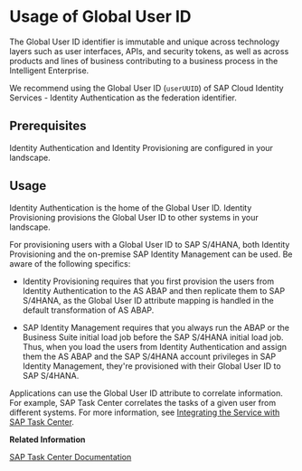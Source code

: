 <!-- loio5dcc5a62e1004aa69bc4639646ddd8a8 -->

# Usage of Global User ID

The Global User ID identifier is immutable and unique across technology layers such as user interfaces, APIs, and security tokens, as well as across products and lines of business contributing to a business process in the Intelligent Enterprise.

We recommend using the Global User ID \(`userUUID`\) of SAP Cloud Identity Services - Identity Authentication as the federation identifier.



<a name="loio5dcc5a62e1004aa69bc4639646ddd8a8__section_hch_sy4_psb"/>

## Prerequisites

Identity Authentication and Identity Provisioning are configured in your landscape.



<a name="loio5dcc5a62e1004aa69bc4639646ddd8a8__section_ukk_2z4_psb"/>

## Usage

Identity Authentication is the home of the Global User ID. Identity Provisioning provisions the Global User ID to other systems in your landscape.

For provisioning users with a Global User ID to SAP S/4HANA, both Identity Provisioning and the on-premise SAP Identity Management can be used. Be aware of the following specifics:

-   Identity Provisioning requires that you first provision the users from Identity Authentication to the AS ABAP and then replicate them to SAP S/4HANA, as the Global User ID attribute mapping is handled in the default transformation of AS ABAP.

-   SAP Identity Management requires that you always run the ABAP or the Business Suite initial load job before the SAP S/4HANA initial load job. Thus, when you load the users from Identity Authentication and assign them the AS ABAP and the SAP S/4HANA account privileges in SAP Identity Management, they're provisioned with their Global User ID to SAP S/4HANA.


Applications can use the Global User ID attribute to correlate information. For example, SAP Task Center correlates the tasks of a given user from different systems. For more information, see [Integrating the Service with SAP Task Center](https://help.sap.com/viewer/6d6d63354d1242d185ab4830fc04feb1/Cloud/en-US/ab5e90ebb2914be9aa145494df048a32.html).

**Related Information**  


[SAP Task Center Documentation](https://help.sap.com/viewer/product/TASK_CENTER/Cloud/en-US)


